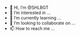- 👋 Hi, I’m @SHLBGT
- 👀 I’m interested in ...
- 🌱 I’m currently learning ...
- 💞️ I’m looking to collaborate on ...
- 📫 How to reach me ...

<!---
SHLBGT/SHLBGT is a ✨ special ✨ repository because its `README.md` (this file) appears on your GitHub profile.
You can click the Preview link to take a look at your changes.
--->
